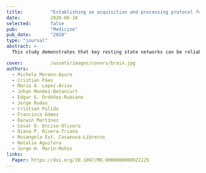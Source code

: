 ```yaml
---
title:          "Establishing an acquisition and processing protocol for resting state networks with a 1.5 T scanner: a case series in a middle-income country"
date:           2020-06-10
selected:       false
pub:            "Medicine"
pub_date:       "2020"
type: "journal"
abstract: >-
  This study demonstrates that key resting state networks can be reliably identified using sICA on 1.5T fMRI scans in healthy individuals. Results support the feasibility of RSN analysis in middle-income settings using accessible imaging technology.

cover:          /assets/images/covers/brain.jpg
authors:
  - Michela Moreno-Ayure
  - Cristian Páes
  - María A. López-Arias
  - Johan Mendez-Betancurt
  - Edgar G. Ordóñez-Rubiano
  - Jorge Rudas
  - Cristian Pulido
  - Francisco Gómez
  - Darwin Martínez
  - Cesar O. Enciso-Olivera
  - Diana P. Rivera-Triana
  - Rosangela Est. Casanova-Libreros
  - Natalia Aguilera
  - Jorge H. Marín-Muñoz
links:
  Paper: https://doi.org/10.1097/MD.0000000000021125
---
```



